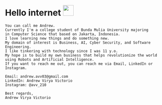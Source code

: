 <h1>Hello internet <img src="https://media.giphy.com/media/hvRJCLFzcasrR4ia7z/giphy.gif" width="35"></h1>

```
You can call me Andrew.
Currently I'm a college student of Bunda Mulia University majoring
in Computer Science that based on Jakarta, Indonesia. 
I love learning new things and do something new.
My domain of interest is Business, AI, Cyber Security, and Software Engineering.
I like tinkering with technology since I was 11 y.o.
My hope is to build my own business that helps revolutionize the world using Robots and Artificial Intelligence.
If you want to reach me out, you can reach me via Email, LinkedIn or Instagram.

Email: andrew.avv03@gmail.com
LinkedIn: Andrew Virya Victorio
Instagram: @avv_210

Best regards,
Andrew Virya Victorio
```

<!-- <p align="center">
  <a href="https://github.com/DenverCoder1/readme-typing-svg"><img src="https://readme-typing-svg.herokuapp.com?lines=Computer+Science+Student;Always%20learning%20new%20things&center=true&width=500&height=50"></a>
</p>

## My Motto: Service to others is the rent you pay for your room in heaven 

## 🔥 Streak Stats
<p align="center"><img src="https://github-readme-streak-stats.herokuapp.com/?user=AlphaByte-RedTeam&theme=algolia" alt="7oSkaaa" /></p>

## 📊 Github Stats
<p align="center">
<a href="https://github.com/anuraghazra/github-readme-stats"><img alt="Andrew's Github Stats" src="https://github-readme-stats.vercel.app/api?username=AlphaByte-RedTeam&show_icons=true&count_private=true&theme=algolia" height="192px"/></a>
<br/>
&nbsp;
<img src="https://github-readme-stats.vercel.app/api/top-langs?username=AlphaByte-RedTeam&langs_count=10&show_icons=true&locale=en&layout=compact&theme=algolia" alt="7oSkaaa" height="192px"/>
<br>
<b>Note:</b> Top languages is only a metric of the languages my public code consists of and doesn't reflect experience or skill level.

<summary><b>⚡ Recent GitHub Activity</b></summary>
<br/>
<a href="https://github.com/AlphaByte-RedTeam"><img alt="Andrew's Activity Graph" src="https://activity-graph.herokuapp.com/graph?username=AlphaByte-RedTeam&custom_title=Andrew's%20Contribution%20Graph&theme=react-dark" /></a>
<br/>

![visitors](https://visitor-badge.glitch.me/badge?page_id=aveenain.visitor-badge)

</br>
 -->
